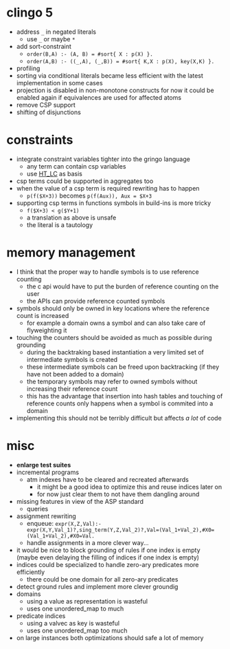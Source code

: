 # clingo 5
- address `_` in negated literals
  - use `_` or maybe `*`
- add sort-constraint
  - `order(B,A) :- (A, B) = #sort{ X : p(X) }.`
  - `order(A,B) :- ((_,A), (_,B)) = #sort{ K,X : p(X), key(X,K) }.`
- profiling
- sorting via conditional literals became less efficient with the latest implementation in some cases
- projection is disabled in non-monotone constructs for now
  it could be enabled again if equivalences are used for affected atoms
- remove CSP support
- shifting of disjunctions

# constraints
- integrate constraint variables tighter into the gringo language
  - any term can contain csp variables
  - use [HT\_LC](http://www.cs.uni-potsdam.de/wv/pdfformat/cakaossc16a.pdf) as basis
- csp terms could be supported in aggregates too
- when the value of a csp term is required rewriting has to happen
  - `p(f($X+3))` becomes `p(f(Aux)), Aux = $X+3`
- supporting csp terms in functions symbols in build-ins is more tricky
  - `f($X+3) < g($Y+1)`
  - a translation as above is unsafe
  - the literal is a tautology

# memory management
- I think that the proper way to handle symbols is to use reference counting
  - the c api would have to put the burden of reference counting on the user
  - the APIs can provide reference counted symbols
- symbols should only be owned in key locations where the reference count is
  increased
  - for example a domain owns a symbol and can also take care of flyweighting
    it
- touching the counters should be avoided as much as possible during grounding
  - during the backtraking based instantiation a very limited set of
    intermediate symbols is created
  - these intermediate symbols can be freed upon backtracking (if they have not
    been added to a domain)
  - the temporary symbols may refer to owned symbols without increasing their
    reference count
  - this has the advantage that insertion into hash tables and touching of
    reference counts only happens when a symbol is commited into a domain
- implementing this should not be terribly difficult but affects *a lot* of
  code

# misc
- **enlarge test suites**
- incremental programs
  - atm indexes have to be cleared and recreated afterwards
    - it might be a good idea to optimize this and reuse indices later on
    - for now just clear them to not have them dangling around
- missing features in view of the ASP standard
  - queries
- assignment rewriting
  - enqueue: `expr(X,Z,Val):-expr(X,Y,Val_1)?,sing_term(Y,Z,Val_2)?,Val=(Val_1+Val_2),#X0=(Val_1+Val_2),#X0=Val.`
  - handle assignments in a more clever way...
- it would be nice to block grounding of rules if one index is empty
  (maybe even delaying the filling of indices if one index is empty)
- indices could be specialized to handle zero-ary predicates more efficiently
  - there could be one domain for all zero-ary predicates
- detect ground rules and implement more clever groundig
- domains
  - using a value as representation is wasteful
  - uses one unordered\_map to much
- predicate indices
  - using a valvec as key is wasteful
  - uses one unordered\_map too much
- on large instances both optimizations should safe a lot of memory

